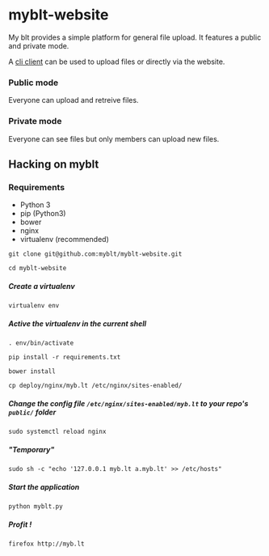 # myblt-website
My blt provides a simple platform for general file upload. It features a public and private mode.
 
A [cli client](https://github.com/myblt/myblt-client) can be used to upload files or directly via the website.
 
### Public mode
Everyone can upload and retreive files.
 
### Private mode
Everyone can see files but only members can upload new files.

## Hacking on myblt

### Requirements
* Python 3
* pip (Python3)
* bower
* nginx
* virtualenv (recommended)

`git clone git@github.com:myblt/myblt-website.git` 

`cd myblt-website`

##### Create a virtualenv

`virtualenv env`

##### Active the virtualenv in the current shell

`. env/bin/activate`

`pip install -r requirements.txt`

`bower install`

`cp deploy/nginx/myb.lt /etc/nginx/sites-enabled/`

##### Change the config file `/etc/nginx/sites-enabled/myb.lt` to your repo's `public/` folder

`sudo systemctl reload nginx`

##### "Temporary"

`sudo sh -c "echo '127.0.0.1 myb.lt a.myb.lt' >> /etc/hosts"`

##### Start the application

`python myblt.py`

##### Profit !

`firefox http://myb.lt`
